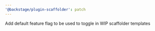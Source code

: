 ```yaml
---
'@backstage/plugin-scaffolder': patch
---
```


Add default feature flag to be used to toggle in WIP scaffolder templates
